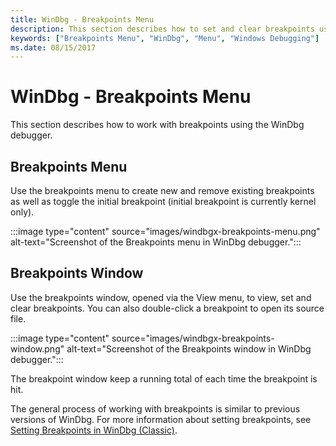 ```yaml
---
title: WinDbg - Breakpoints Menu
description: This section describes how to set and clear breakpoints using the WinDbg debugger.
keywords: ["Breakpoints Menu", "WinDbg", "Menu", "Windows Debugging"]
ms.date: 08/15/2017
---
```


# WinDbg - Breakpoints Menu

This section describes how to work with breakpoints using the WinDbg debugger.

## Breakpoints Menu

Use the breakpoints menu to create new and remove existing breakpoints as well as toggle the initial breakpoint (initial breakpoint is currently kernel only).

:::image type="content" source="images/windbgx-breakpoints-menu.png" alt-text="Screenshot of the Breakpoints menu in WinDbg debugger.":::

## Breakpoints Window

Use the breakpoints window, opened via the View menu, to view, set and clear breakpoints. You can also double-click a breakpoint to open its source file.

:::image type="content" source="images/windbgx-breakpoints-window.png" alt-text="Screenshot of the Breakpoints window in WinDbg debugger.":::

The breakpoint window keep a running total of each time the breakpoint is hit.

The general process of working with breakpoints is similar to previous versions of WinDbg. For more information about setting breakpoints, see [Setting Breakpoints in WinDbg (Classic)](../debugger/setting-breakpoints-in-windbg.md).
